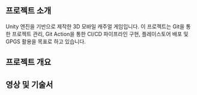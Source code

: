 ## 프로젝트 소개
Unity 엔진을 기반으로 제작한 3D 모바일 캐주얼 게임입니다.
﻿이 프로젝트는 Git을 통한 프로젝트 관리, Git Action을 통한 CI/CD 파이프라인 구현, 플레이스토어 배포 및 GPGS 활용을 목표로 하고 있습니다.


## 프로젝트 개요


## 영상 및 기술서

